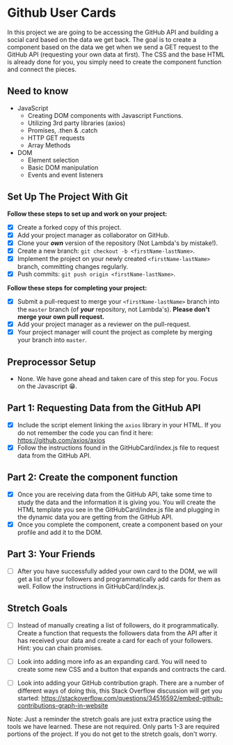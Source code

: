 # Github User Cards

In this project we are going to be accessing the GitHub API and building a social card based on the data we get back. The goal is to create a component based on the data we get when we send a GET request to the GitHub API (requesting your own data at first). The CSS and the base HTML is already done for you, you simply need to create the component function and connect the pieces.

## Need to know

*   JavaScript
    *   Creating DOM components with Javascript Functions.
    *   Utilizing 3rd party libraries (axios)
    *   Promises, .then & .catch
    *   HTTP GET requests
    *   Array Methods
*   DOM
    *   Element selection
    *   Basic DOM manipulation
    *   Events and event listeners

## Set Up The Project With Git

**Follow these steps to set up and work on your project:**

*   [x] Create a forked copy of this project.
*   [x] Add your project manager as collaborator on GitHub.
*   [x] Clone your ***own***  version of the repository (Not Lambda's by mistake!).
*   [x] Create a new branch: `git checkout -b <firstName-lastName>`.
*   [x] Implement the project on your newly created `<firstName-lastName>` branch, committing changes regularly.
*   [x] Push commits: `git push origin <firstName-lastName>`.

**Follow these steps for completing your project:**

*   [x] Submit a pull-request to merge your `<firstName-lastName>` branch into the `master` branch (of ***your***   repository, not Lambda's). **Please don't merge your own pull request.**
*   [x] Add your project manager as a reviewer on the pull-request.
*   [x] Your project manager will count the project as complete by merging your branch into `master`.

## Preprocessor Setup

*   None. We have gone ahead and taken care of this step for you. Focus on the Javascript 😁.

## Part 1: Requesting Data from the GitHub API

*   [x] Include the script element linking the `axios` library in your HTML. If you do not remember the code you can find it here: <https://github.com/axios/axios>
*   [x] Follow the instructions found in the GitHubCard/index.js file to request data from the GitHub API.

## Part 2: Create the component function

*   [x] Once you are receiving data from the GitHub API, take some time to study the data and the information it is giving you. You will create the HTML template you see in the GitHubCard/index.js file and plugging in the dynamic data you are getting from the GitHub API.
*   [x] Once you complete the component, create a component based on your profile and add it to the DOM.

## Part 3: Your Friends

*   [ ] After you have successfully added your own card to the DOM, we will get a list of your followers and programmatically add cards for them as well. Follow the instructions in GitHubCard/index.js.

## Stretch Goals

*   [ ] Instead of manually creating a list of followers, do it programmatically. Create a function that requests the followers data from the API after it has received your data and create a card for each of your followers. Hint: you can chain promises.

*   [ ] Look into adding more info as an expanding card. You will need to create some new CSS and a button that expands and contracts the card.

*   [ ] Look into adding your GitHub contribution graph. There are a number of different ways of doing this, this Stack Overflow discussion will get you started: <https://stackoverflow.com/questions/34516592/embed-github-contributions-graph-in-website>

Note: Just a reminder the stretch goals are just extra practice using the tools we have learned. These are not required. Only parts 1-3 are required portions of the project. If you do not get to the stretch goals, don't worry.
